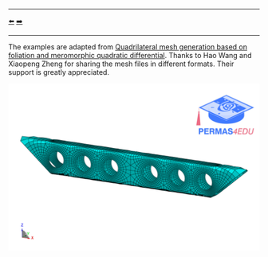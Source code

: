 ***
[⬅️](../003/README.md "Previous example")
[➡️](../README.md "Go up one directory level")
***


The examples are adapted from [Quadrilateral mesh generation based on foliation and meromorphic quadratic differential](https://doi.org/10.1016/j.cad.2025.103953).
Thanks to Hao Wang and Xiaopeng Zheng for sharing the mesh files in different formats. Their support is greatly appreciated.

![1_Beam_I](1_Beam_I.png)
